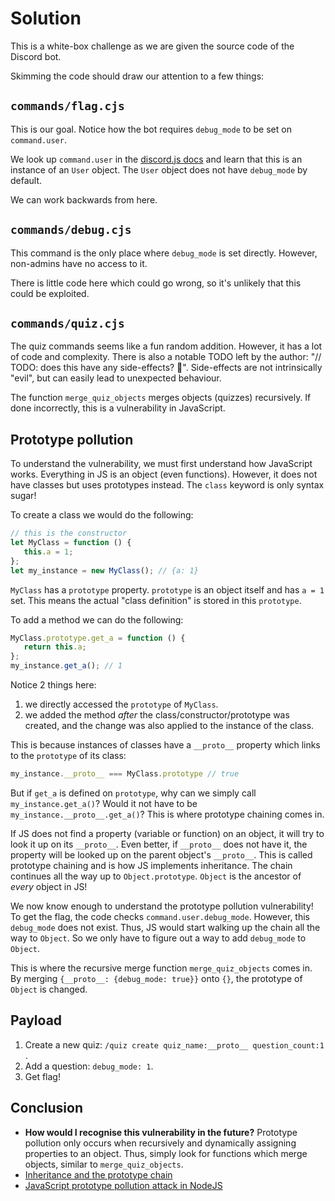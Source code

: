 # Solution
This is a white-box challenge as we are given the source code of the Discord bot.

Skimming the code should draw our attention to a few things:

## `commands/flag.cjs`
This is our goal. Notice how the bot requires `debug_mode` to be set on `command.user`.

We look up `command.user` in the [discord.js docs](https://discord.js.org/#/docs/discord.js/stable/class/CommandInteraction?scrollTo=user) and learn that this is an instance of an `User` object. The `User` object does not have `debug_mode` by default.

We can work backwards from here.

## `commands/debug.cjs`
This command is the only place where `debug_mode` is set directly. However, non-admins have no access to it.

There is little code here which could go wrong, so it's unlikely that this could be exploited.

## `commands/quiz.cjs`
The quiz commands seems like a fun random addition. However, it has a lot of code and complexity. There is also a notable TODO left by the author: "// TODO: does this have any side-effects? 🤔". Side-effects are not intrinsically "evil", but can easily lead to unexpected behaviour.

The function `merge_quiz_objects` merges objects (quizzes) recursively. If done incorrectly, this is a vulnerability in JavaScript.

## Prototype pollution
To understand the vulnerability, we must first understand how JavaScript works. Everything in JS is an object (even functions). However, it does not have classes but uses prototypes instead. The `class` keyword is only syntax sugar!

To create a class we would do the following:
```js
// this is the constructor
let MyClass = function () {
   this.a = 1;
};
let my_instance = new MyClass(); // {a: 1}
```

`MyClass` has a `prototype` property. `prototype` is an object itself and has `a = 1` set. This means the actual "class definition" is stored in this `prototype`.

To add a method we can do the following:
```js
MyClass.prototype.get_a = function () {
   return this.a;
};
my_instance.get_a(); // 1
```

Notice 2 things here:
1. we directly accessed the `prototype` of `MyClass`.
2. we added the method *after* the class/constructor/prototype was created, and the change was also applied to the instance of the class.

This is because instances of classes have a `__proto__` property which links to the `prototype` of its class:
```js
my_instance.__proto__ === MyClass.prototype // true
```

But if `get_a` is defined on `prototype`, why can we simply call `my_instance.get_a()`? Would it not have to be `my_instance.__proto__.get_a()`? This is where prototype chaining comes in.

If JS does not find a property (variable or function) on an object, it will try to look it up on its `__proto__`. Even better, if `__proto__` does not have it, the property will be looked up on the parent object's `__proto__`. This is called prototype chaining and is how JS implements inheritance. The chain continues all the way up to `Object.prototype`. `Object` is the ancestor of *every* object in JS!

We now know enough to understand the prototype pollution vulnerability! To get the flag, the code checks `command.user.debug_mode`. However, this `debug_mode` does not exist. Thus, JS would start walking up the chain all the way to `Object`. So we only have to figure out a way to add `debug_mode` to `Object`.

This is where the recursive merge function `merge_quiz_objects` comes in. By merging `{__proto__: {debug_mode: true}}` onto `{}`, the prototype of `Object` is changed.

## Payload
1. Create a new quiz: `/quiz create quiz_name:__proto__ question_count:1 `.
2. Add a question: `debug_mode: 1`.
3. Get flag!

## Conclusion
- **How would I recognise this vulnerability in the future?** Prototype pollution only occurs when recursively and dynamically assigning properties to an object. Thus, simply look for functions which merge objects, similar to `merge_quiz_objects`.
- [Inheritance and the prototype chain](https://developer.mozilla.org/en-US/docs/Web/JavaScript/Inheritance_and_the_prototype_chain)
- [JavaScript prototype pollution attack in NodeJS](https://github.com/HoLyVieR/prototype-pollution-nsec18/blob/master/paper/JavaScript_prototype_pollution_attack_in_NodeJS.pdf)